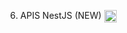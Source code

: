 6. APIS NestJS (NEW) <img src="https://docs.nestjs.com/assets/logo-small.svg" alt="NestJS Icon" width="20" style="vertical-align:middle;"/>


